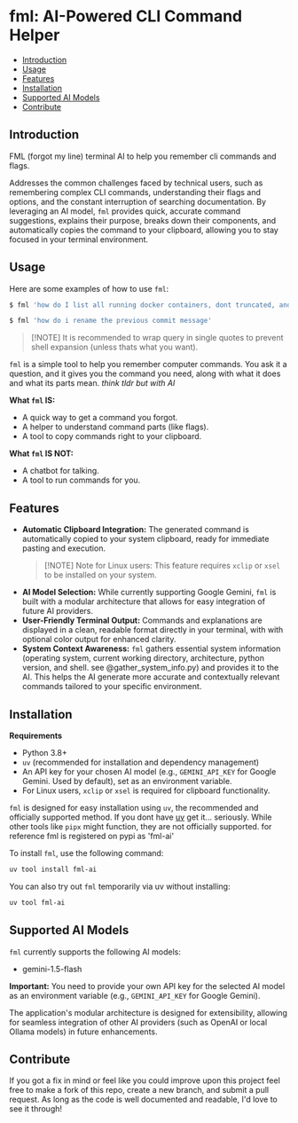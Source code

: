 <!-- omit in toc -->

# fml: AI-Powered CLI Command Helper

- [Introduction](#introduction)
- [Usage](#usage)
- [Features](#features)
- [Installation](#installation)
- [Supported AI Models](#supported-ai-models)
- [Contribute](#contribute)

## Introduction

FML (forgot my line) terminal AI to help you remember cli commands and flags.

Addresses the common challenges faced by technical users, such as remembering complex CLI commands, understanding their flags and options, and the constant interruption of searching documentation. By leveraging an AI model, `fml` provides quick, accurate command suggestions, explains their purpose, breaks down their components, and automatically copies the command to your clipboard, allowing you to stay focused in your terminal environment.

## Usage

Here are some examples of how to use `fml`:

```bash
$ fml 'how do I list all running docker containers, dont truncated, and show total file size?'
```

```bash
$ fml 'how do i rename the previous commit message'
```

> [!NOTE] It is recommended to wrap query in single quotes to prevent shell expansion (unless thats what you want).

`fml` is a simple tool to help you remember computer commands. You ask it a question, and it gives you the command you need, along with what it does and what its parts mean. _think tldr but with AI_

**What `fml` IS:**

- A quick way to get a command you forgot.
- A helper to understand command parts (like flags).
- A tool to copy commands right to your clipboard.

**What `fml` IS NOT:**

- A chatbot for talking.
- A tool to run commands for you.

## Features

- **Automatic Clipboard Integration:** The generated command is automatically copied to your system clipboard, ready for immediate pasting and execution.
  > [!NOTE] Note for Linux users: This feature requires `xclip` or `xsel` to be installed on your system.
- **AI Model Selection:** While currently supporting Google Gemini, `fml` is built with a modular architecture that allows for easy integration of future AI providers.
- **User-Friendly Terminal Output:** Commands and explanations are displayed in a clean, readable format directly in your terminal, with with optional color output for enhanced clarity.
- **System Context Awareness:** `fml` gathers essential system information (operating system, current working directory, architecture, python version, and shell. see @gather_system_info.py) and provides it to the AI. This helps the AI generate more accurate and contextually relevant commands tailored to your specific environment.

## Installation

**Requirements**

- Python 3.8+
- `uv` (recommended for installation and dependency management)
- An API key for your chosen AI model (e.g., `GEMINI_API_KEY` for Google Gemini. Used by default), set as an environment variable.
- For Linux users, `xclip` or `xsel` is required for clipboard functionality.

`fml` is designed for easy installation using `uv`, the recommended and officially supported method. If you dont have [uv](https://github.com/astral-sh/uv) get it... seriously. While other tools like `pipx` might function, they are not officially supported. for reference fml is registered on pypi as 'fml-ai'

To install `fml`, use the following command:

```bash
uv tool install fml-ai
```

You can also try out `fml` temporarily via uv without installing:

```bash
uv tool fml-ai
```

## Supported AI Models

`fml` currently supports the following AI models:

- gemini-1.5-flash

**Important:** You need to provide your own API key for the selected AI model as an environment variable (e.g., `GEMINI_API_KEY` for Google Gemini).

The application's modular architecture is designed for extensibility, allowing for seamless integration of other AI providers (such as OpenAI or local Ollama models) in future enhancements.

## Contribute

If you got a fix in mind or feel like you could improve upon this project feel free to make a fork of this repo, create a new branch, and submit a pull request. As long as the code is well documented and readable, I'd love to see it through!
